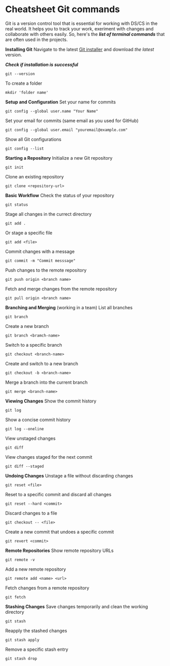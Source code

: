 # Cheatsheet Git commands
Git is a version control tool that is essential for working with DS/CS in the real world. It helps you to track your work, exeriment with changes and collaborate with others easily. So, here's the ***list of terminal commands*** that are often used in the projects.

**Installing Git**
Navigate to the latest [Git installer](https://git-scm.com/downloads) and download *the latest* version.

***Check if installation is successful***
```
git --version
```
To create a folder
```
mkdir 'folder name'
```

**Setup and Configuration**
Set your name for commits
```
git config --global user.name "Your Name"
```
Set your email for commits (same email as you used for GitHub)
```
git config --global user.email "youremail@example.com"
```
Show all Git configurations
```
git config --list
```
**Starting a Repository**
Initialize a new Git repository
```
git init
```
Clone an existing repository
```
git clone <repository-url>
```
**Basic Workflow**
Check the status of your repository
```
git status
```
Stage all changes in the currect directory
```
git add .
```
Or stage a specific file
```
git add <file>
```
Commit changes with a message
```
git commit -m "Commit messsage"
```
Push changes to the remote repository
```
git push origin <branch name>
```
Fetch and merge changes from the remote repository
```
git pull origin <branch name>
```
**Branching and Merging** (working in a team)
List all branches
```
git branch
```
Create a new branch
```
git branch <bramch-name>
```
Switch to a specific branch
```
git checkout <branch-name>
```
Create and switch to a new branch
```
git checkout -b <branch-name>
```
Merge a branch into the current branch
```
git merge <branch-name>
```
**Viewing Changes**
Show the commit history
```
git log
```
Show a concise commit history
```
git log --oneline
```
View unstaged changes
```
git diff
```
View changes staged for the next commit 
```
git diff --staged
```
**Undoing Changes**
Unstage a file without discarding changes
```
git reset <file>
```
Reset to a specific commit and discard all changes
```
git reset --hard <commit>
```
Discard changes to a file
```
git checkout -- <file>
```
Create a new commit that undoes a specific commit 
```
git revert <commit>
```
**Remote Repositories**
Show remote repository URLs
```
git remote -v
```
Add a new remote repository
```
git remote add <name> <url>
```
Fetch changes from a remote repository
```
git fetch
```
**Stashing Changes**
Save changes temporarily and clean the working directory
```
git stash
```
Reapply the stashed changes
```
git stash apply
```
Remove a specific stash entry
```
git stash drop
```
